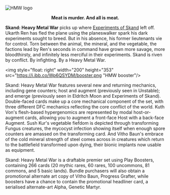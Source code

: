 ![HMW logo](%logo% "Skand: Heavy Metal War")

**<p style="text-align: center;">Meat is murder. And all is meat.</p>**

**Skand: Heavy Metal War** picks up where [Experiments of Skand](https://grapplex.github.io/previews/XSK) left off. Ukarth Ren has fled the plane using the planeswalker spark his dark experiments sought to breed. But in his absence, his former lieutenants vie for control. Torn between the animal, the mineral, and the vegetable, the factions lead by Ren's seconds in command have grown more savage, more bloodthirsty, and infinitely less merciful in their experiments. Skand is riven by conflict. By infighting. By a Heavy Metal War.

<img style="float: right" width="200" height="353" src="https://i.ibb.co/Wp6QSYDM/booster.png "HMW booster"/>

Skand: Heavy Metal War features several new and returning mechanics, including gene counters; host and augment (previously seen in Unstable); and emerge (previously seen in Eldritch Moon and Experiments of Skand). Double-faced cards make up a core mechanical component of the set, with three different DFC mechanics reflecting the core conflict of the world. Kuth Von's flesh-based hypergenomics are represented by modal host-or-augment cards, allowing you to augment a front-face Host with a back-face Augment. Sush Kur's vegetable fiefdom is depicted through transforming Fungus creatures, the mycocyst infection showing itself when enough spore counters are amassed on the transforming card. And Vitho Baun's embrace of the cold mineral strength of steel comes across in creatures which return to the battlefield transformed upon dying, their bionic implants now usable as equipment. 

Skand: Heavy Metal War is a draftable premier set using Play Boosters, containing 266 cards (20 mythic rares, 60 rares, 100 uncommons, 81 commons, and 5 basic lands). Bundle purchasers will also obtain a promotional alternate art copy of Vitho Baun, Progress Grafter, while boosters have a chance to contain the promotional headliner card, a serialised alternate-art Alpha, Genetic Martyr.
